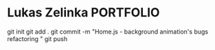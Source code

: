 # Lukas Zelinka PORTFOLIO

git init
git add .
git commit -m "Home.js - background animation's bugs refactoring "
git push
